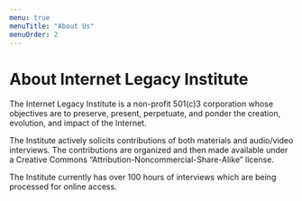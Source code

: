 ```yaml
---
menu: true
menuTitle: "About Us"
menuOrder: 2
---
```


# About Internet Legacy Institute

The Internet Legacy Institute is a non-profit 501(c)3 corporation whose objectives are to preserve, present, perpetuate, and ponder the creation, evolution, and impact of the Internet.

The Institute actively solicits contributions of both materials and audio/video interviews.  The contributions are organized and then made available under a Creative Commons “Attribution-Noncommercial-Share-Alike” license.

The Institute currently has over 100 hours of interviews which are being processed for online access.
